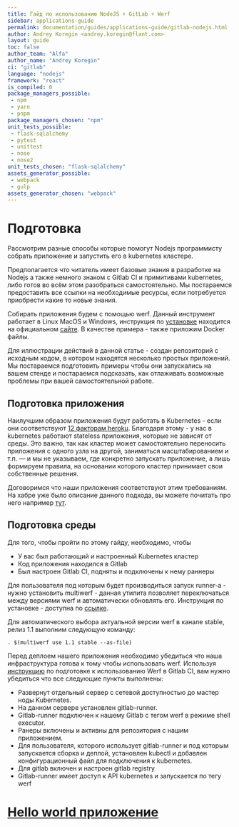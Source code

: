 ```yaml
---
title: Гайд по использованию NodeJS + GitLab + Werf
sidebar: applications-guide
permalink: documentation/guides/applications-guide/gitlab-nodejs.html
author: Andrey Koregin <andrey.koregin@flant.com>
layout: guide
toc: false
author_team: "Alfa"
author_name: "Andrey Koregin"
ci: "gitlab"
language: "nodejs"
framework: "react"
is_compiled: 0
package_managers_possible:
 - npm
 - yarn
 - pnpm
package_managers_chosen: "npm"
unit_tests_possible:
 - flask-sqlalchemy
 - pytest
 - unittest
 - nose
 - nose2
unit_tests_chosen: "flask-sqlalchemy"
assets_generator_possible:
 - webpack
 - gulp
assets_generator_chosen: "webpack"
---
```


<a name="preparing" />

# Подготовка

Рассмотрим разные способы которые помогут Nodejs программисту собрать приложение и запустить его в kubernetes кластере.

Предполагается что читатель имеет базовые знания в разработке на Nodejs а также немного знаком с Gitlab CI и примитивами kubernetes, либо готов во всём этом разобраться самостоятельно. Мы постараемся предоставить все ссылки на необходимые ресурсы, если потребуется приобрести какие то новые знания.  

Собирать приложения будем с помощью werf. Данный инструмент работает в Linux MacOS и Windows, инструкция по [установке](https://ru.werf.io/documentation/guides/installation.html) находится на официальном [сайте](https://ru.werf.io/). В качестве примера - также приложим Docker файлы.

Для иллюстрации действий в данной статье - создан репозиторий с исходным кодом, в котором находятся несколько простых приложений. Мы постараемся подготовить примеры чтобы они запускались на вашем стенде и постараемся подсказать, как отлаживать возможные проблемы при вашей самостоятельной работе.

<a name="preparing-app" />

## Подготовка приложения

Наилучшим образом приложения будут работать в Kubernetes - если они соответствуют [12 факторам heroku](https://12factor.net/). Благодаря этому - у нас в kubernetes работают stateless приложения, которые не зависят от среды. Это важно, так как кластер может самостоятельно переносить приложения с одного узла на другой, заниматься масштабированием и т.п. — и мы не указываем, где конкретно запускать приложение, а лишь формируем правила, на основании которого кластер принимает свои собственные решения.

Договоримся что наши приложения соответствуют этим требованиям. На хабре уже было описание данного подхода, вы можете почитать про него например [тут](https://12factor.net/).

<a name="preparing-env" />

## Подготовка среды

Для того, чтобы пройти по этому гайду, необходимо, чтобы

*   У вас был работающий и настроенный Kubernetes кластер
*   Код приложения находился в Gitlab
*   Был настроен Gitlab CI, подняты и подключены к нему раннеры

Для пользователя под которым будет производиться запуск runner-а - нужно установить multiwerf - данная утилита позволяет переключаться между версиями werf и автоматически обновлять его. Инструкция по установке - доступна по [ссылке](https://ru.werf.io/documentation/guides/installation.html#installing-multiwerf).

Для автоматического выбора актуальной версии werf в канале stable, релиз 1.1 выполним следующую  команду:

```
. $(multiwerf use 1.1 stable --as-file)
```

Перед деплоем нашего приложения необходимо убедиться что наша инфраструктура готова к тому чтобы использовать werf. Используя [инструкцию](https://ru.werf.io/documentation/guides/gitlab_ci_cd_integration.html#%D0%BD%D0%B0%D1%81%D1%82%D1%80%D0%BE%D0%B9%D0%BA%D0%B0-runner) по подготовке к использованию Werf в Gitlab CI, вам нужно убедиться что все следующие пункты выполнены:

*   Развернут отдельный сервер с сетевой доступностью до мастер ноды Kubernetes.
*   На данном сервере установлен gitlab-runner.
*   Gitlab-runner подключен к нашему Gitlab с тегом werf в режиме shell executor. 
*   Ранеры включены и активны для репозитория с нашим приложением.
*   Для пользователя, которого использует gitlab-runner и под которым запускается сборка и деплой, установлен kubectl и добавлен конфигурационный файл для подключения к kubernetes.
*   Для gitlab включен и настроен gitlab registry
*   Gitlab-runner имеет доступ к API kubernetes и запускается по тегу werf  

<a href="hello-world" />

# Hello world приложение
